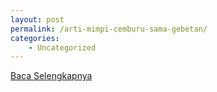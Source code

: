```yaml
---
layout: post
permalink: /arti-mimpi-cemburu-sama-gebetan/
categories:
    - Uncategorized
---
```


[Baca Selengkapnya](/01)